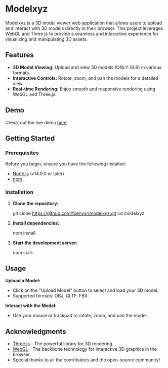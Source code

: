 
# Modelxyz

Modelxyz is a 3D model viewer web application that allows users to upload and interact with 3D models directly in their browser. This project leverages WebGL and Three.js to provide a seamless and interactive experience for visualizing and manipulating 3D assets.

## Features

- **3D Model Viewing:** Upload and view 3D models (ONLY GLB) in various formats.
- **Interactive Controls:** Rotate, zoom, and pan the models for a detailed view.
- **Real-time Rendering:** Enjoy smooth and responsive rendering using WebGL and Three.js.

## Demo

Check out the live demo [here](modelxyz.vercel.app)

## Getting Started

### Prerequisites

Before you begin, ensure you have the following installed:

- [Node.js](https://nodejs.org/) (v14.0.0 or later)
- [npm](https://www.npmjs.com/)

### Installation

1. **Clone the repository:**

  
   git clone https://github.com/foenyxr/modelxyz.git
   cd modelxyz
  

2. **Install dependencies:**

   npm install
   

3. **Start the development server:**

   
   npm start


## Usage

**Upload a Model:**
   - Click on the "Upload Model" button to select and load your 3D model.
   - Supported formats: OBJ, GLTF, FBX.

**Interact with the Model:**
   - Use your mouse or trackpad to rotate, zoom, and pan the model.


## Acknowledgments

- [Three.js](https://threejs.org/) - The powerful library for 3D rendering.
- [WebGL](https://get.webgl.org/) - The backbone technology for interactive 3D graphics in the browser.
- Special thanks to all the contributors and the open-source community!


